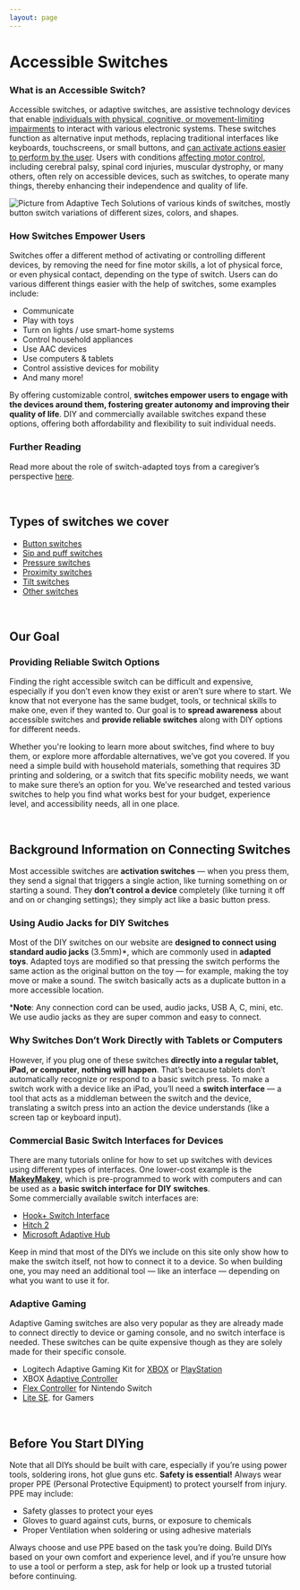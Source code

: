 ```yaml
---
layout: page
---
```


# Accessible Switches

### **What is an Accessible Switch?**

Accessible switches, or adaptive switches, are assistive technology devices that enable [individuals with physical, cognitive, or movement-limiting impairments](https://enablingdevices.com/blog/different-types-of-adaptive-switches-for-individuals-with-disabilities/?srsltid=AfmBOoqzCfrFkNcwPgqxNL_NqOHPGh31QFYt1AkFsaKXI1vAx6VE6vXw) to interact with various electronic systems. These switches function as alternative input methods, replacing traditional interfaces like keyboards, touchscreens, or small buttons, and [can activate actions easier to perform by the user](https://ialabs.ie/adaptive-switches-and-how-they-help-people-with-disabilities/#:~:text=Adaptive%20switch%20devices%20are%20a,Operating%20a%20wheelchair). Users with conditions [affecting motor control](https://webaim.org/articles/motor/motordisabilities), including cerebral palsy, spinal cord injuries, muscular dystrophy, or many others, often rely on accessible devices, such as switches, to operate many things, thereby enhancing their independence and quality of life. 

![Picture from Adaptive Tech Solutions of various kinds of switches, mostly button switch variations of different sizes, colors, and shapes.](https://github.com/user-attachments/assets/582efb63-8387-4805-9377-a506e4a29975)

### **How Switches Empower Users**

Switches offer a different method of activating or controlling different devices, by removing the need for fine motor skills, a lot of physical force, or even physical contact, depending on the type of switch. Users can do various different things easier with the help of switches, some examples include:

* Communicate  
* Play with toys  
* Turn on lights / use smart-home systems  
* Control household appliances  
* Use AAC devices  
* Use computers & tablets  
* Control assistive devices for mobility  
* And many more!

By offering customizable control, **switches empower users to engage with the devices around them, fostering greater autonomy and improving their quality of life**. DIY and commercially available switches expand these options, offering both affordability and flexibility to suit individual needs. 

### **Further Reading**

Read more about the role of switch-adapted toys from a caregiver’s perspective [here](https://onlinelibrary.wiley.com/doi/full/10.1111/cch.13106).

<br>
 
## Types of switches we cover

* [Button switches](switches/button.md)
* [Sip and puff switches](switches/sip-puff.md)
* [Pressure switches](switches/pressure.md)
* [Proximity switches](switches/proximity.md)
* [Tilt switches](switches/tilt.md)
* [Other switches](switches/other.md)

<br>
 
## Our Goal

### **Providing Reliable Switch Options**

Finding the right accessible switch can be difficult and expensive, especially if you don’t even know they exist or aren’t sure where to start. We know that not everyone has the same budget, tools, or technical skills to make one, even if they wanted to. Our goal is to **spread awareness** about accessible switches and **provide reliable switches** along with DIY options for different needs.

Whether you're looking to learn more about switches, find where to buy them, or explore more affordable alternatives, we’ve got you covered. If you need a simple build with household materials, something that requires 3D printing and soldering, or a switch that fits specific mobility needs, we want to make sure there’s an option for you. We’ve researched and tested various switches to help you find what works best for your budget, experience level, and accessibility needs, all in one place.

<br>  

## Background Information on Connecting Switches

Most accessible switches are **activation switches** — when you press them, they send a signal that triggers a single action, like turning something on or starting a sound. They **don’t control a device** completely (like turning it off and on or changing settings); they simply act like a basic button press.

### **Using Audio Jacks for DIY Switches**

Most of the DIY switches on our website are **designed to connect using standard audio jacks** (3.5mm)\*, which are commonly used in **adapted toys**. Adapted toys are modified so that pressing the switch performs the same action as the original button on the toy — for example, making the toy move or make a sound. The switch basically acts as a duplicate button in a more accessible location.

\***Note**: Any connection cord can be used, audio jacks, USB A, C, mini, etc. We use audio jacks as they are super common and easy to connect.

### **Why Switches Don’t Work Directly with Tablets or Computers**

However, if you plug one of these switches **directly into a regular tablet, iPad, or computer**, **nothing will happen**. That’s because tablets don’t automatically recognize or respond to a basic switch press. To make a switch work with a device like an iPad, you’ll need a **switch interface** — a tool that acts as a middleman between the switch and the device, translating a switch press into an action the device understands (like a screen tap or keyboard input).

### **Commercial Basic Switch Interfaces for Devices**

There are many tutorials online for how to set up switches with devices using different types of interfaces. One lower-cost example is the [**MakeyMakey**](https://makeymakey.com/?srsltid=AfmBOoolU5lBew_3lsnoGix1qg2osxmcw2p60T_b4pKg26lGRFjDTS9h), which is pre-programmed to work with computers and can be used as a **basic switch interface for DIY switches**.  
Some commercially available switch interfaces are: 

* [Hook+ Switch Interface](https://www.infogrip.com/hook-switch-interface.html)  
* [Hitch 2](https://www.ablenetinc.com/hitch-2/)  
* [Microsoft Adaptive Hub](https://www.microsoft.com/en-us/d/microsoft-adaptive-hub/8pbjx6zn089b?activetab=pivot:overviewtab)

Keep in mind that most of the DIYs we include on this site only show how to make the switch itself, not how to connect it to a device. So when building one, you may need an additional tool — like an interface — depending on what you want to use it for.

### **Adaptive Gaming**

Adaptive Gaming switches are also very popular as they are already made to connect directly to device or gaming console, and no switch interface is needed. These switches can be quite expensive though as they are solely made for their specific console.

* Logitech Adaptive Gaming Kit for [XBOX](https://www.logitechg.com/en-us/products/gamepads/adaptive-gaming-kit-accessories.943-000318.html) or [PlayStation](https://direct.playstation.com/en-us/buy-accessories/logitech-adaptive-gaming-kit-for-access-controller)  
* XBOX [Adaptive Controller](https://www.xbox.com/en-US/accessories/controllers/xbox-adaptive-controller)  
* [Flex Controller](https://stores.horiusa.com/flex-controller-for-nintendo-switch/) for Nintendo Switch  
* [Lite SE](https://www.8bitdo.com/lite-se/). for Gamers

<br>  

## Before You Start DIYing

Note that all DIYs should be built with care, especially if you’re using power tools, soldering irons, hot glue guns etc. **Safety is essential\!** Always wear proper PPE (Personal Protective Equipment) to protect yourself from injury. PPE may include:

* Safety glasses to protect your eyes  
* Gloves to guard against cuts, burns, or exposure to chemicals  
* Proper Ventilation when soldering or using adhesive materials

Always choose and use PPE based on the task you’re doing. Build DIYs based on your own comfort and experience level, and if you’re unsure how to use a tool or perform a step, ask for help or look up a trusted tutorial before continuing.
